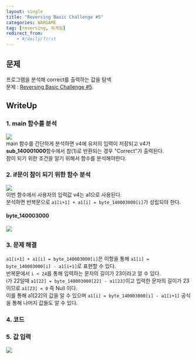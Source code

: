 ```yaml
---
layout: single
title: "Reversing Basic Challenge #5"
categories: WARGAME
tag: [reversing, 워게임]
redirect_from:
    - #/daily/first
---
```

## 문제
프로그램을 분석해 correct를 출력하는 값을 탐색  
문제 : [Reversing Basic Challenge #5](https://dreamhack.io/wargame/challenges/19).

## WriteUp
### 1. main 함수를 분석
![]({{site.url}}/images/2024-03-09-revchall5-images/main.png)  
main 함수를 간단하게 분석하면 v4에 유저의 입력이 저장되고 v4가 **sub_140001000**함수에서 참(1)로 반환되는 경우 "Correct"가 출력된다.  
참이 되기 위한 조건을 알기 위해서 함수를 분석해야한다.

### 2. if문이 참이 되기 위한 함수 분석
![]({{site.url}}/images/2024-03-09-revchall5-images/sub_140001000.png)   
이번 함수에서 사용자의 입력값 v4는 a1으로 사용된다.  
분석하면 반복문으로 `a1[i+1] + a1[i] = byte_140003000[i]`가 성립되야 한다.  

#### byte_140003000
![]({{site.url}}/images/2024-03-09-revchall5-images/byte_140003000.png)  

### 3. 문제 해결
`a1[i+1] + a1[i] = byte_140003000[i]`은 이항을 통해 `a1[i] = byte_140003000[i] - a1[i+1]`로 표현할 수 있다.  
반복문에서 `i < 24`를 통해 입력하는 문자의 길이가 23이라고 알 수 있다.  
i가 22일때 `a1[22] = byte_140003000[22] - a1[23]`이고 입력한 문자의 길이가 23이므로 `a1[23] = 0` 즉 Null 이다.  
이를 통해 a1[22]의 값을 알 수 있으며 `a1[i] = byte_140003000[i] - a1[i+1]` 공식을 통해 나머지 값들도 알 수 있다.

### 4. 코드
<script src="https://gist.github.com/JUNE2001/41863c58226d294c470c247c99a39e6f.js"></script>  

### 5. 값 입력
![]({{site.url}}/images/2024-03-09-revchall5-images/verify.png)  


